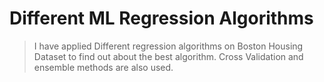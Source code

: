 # Different ML Regression Algorithms
> I have applied Different regression algorithms on Boston Housing Dataset to find out about the best algorithm. Cross Validation and ensemble methods are also used.
